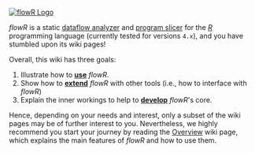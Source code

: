 [![flowR Logo](img/flowR.png)](https://github.com/flowr-analysis/flowr)

*flowR* is a static [dataflow analyzer](https://en.wikipedia.org/wiki/Data-flow_analysis) and [program slicer](https://github.com/flowr-analysis/flowr/wiki/Terminology#program-slice) for the [*R*](https://www.r-project.org/) programming language (currently tested for versions `4.x`), and you have stumbled upon its wiki pages!

Overall, this wiki has three goals:

1. Illustrate how to [**use**](https://github.com/flowr-analysis/flowr/wiki/Overview) *flowR*.
2. Show how to [**extend**](https://github.com/flowr-analysis/flowr/wiki/Interface) *flowR* with other tools (i.e., how to interface with *flowR*)
3. Explain the inner workings to help to [**develop**](https://github.com/flowr-analysis/flowr/wiki/Core) *flowR*'s core.

Hence, depending on your needs and interest, only a subset of the wiki pages may be of further interest to you.
Nevertheless, we highly recommend you start your journey by reading the [Overview](https://github.com/flowr-analysis/flowr/wiki/Overview) wiki page, which explains the main features of *flowR* and how to use them.
